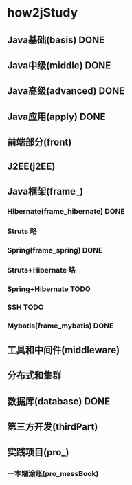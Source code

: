 # how2jStudy

## Java基础(basis) DONE

## Java中级(middle) DONE

## Java高级(advanced) DONE

## Java应用(apply) DONE

## 前端部分(front)

## J2EE(j2EE)

## Java框架(frame_)

### Hibernate(frame_hibernate) DONE

### Struts 略

### Spring(frame_spring) DONE 

### Struts+Hibernate 略

### Spring+Hibernate TODO

### SSH TODO

###

###

### Mybatis(frame_mybatis) DONE


## 工具和中间件(middleware)

## 分布式和集群

## 数据库(database) DONE

## 第三方开发(thirdPart)

## 实践项目(pro_)

### 一本糊涂账(pro_messBook)